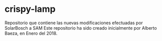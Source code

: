 # crispy-lamp
Repositorio que contiene las nuevas modificaciones efectuadas por SolarBosch a SAM
Este repositorio ha sido creado inicialmente por Alberto Baeza, en Enero del 2018.
